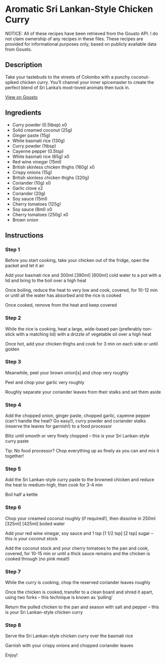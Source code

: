 # Aromatic Sri Lankan-Style Chicken Curry

NOTICE: All of these recipes have been retrieved from the Gousto API. I do not claim ownership of any recipes in these files. These recipes are provided for informational purposes only, based on publicly available data from Gousto.

## Description

Take your tastebuds to the streets of Colombo with a punchy coconut-spiked chicken curry. You’ll channel your inner spicemaster to create the perfect blend of Sri Lanka’s most-loved aromats then tuck in.

[View on Gousto](https://www.gousto.co.uk/recipes/cookbook/aromatic-sri-lankan-chicken-curry)

## Ingredients

- Curry powder (0.5tbsp) x0
- Solid creamed coconut (25g)
- Ginger paste (15g)
- White basmati rice (130g)
- Curry powder (1tbsp)
- Cayenne pepper (0.5tsp)
- White basmati rice (65g) x0
- Red wine vinegar (15ml)
- British skinless chicken thighs (160g) x0
- Crispy onions (15g)
- British skinless chicken thighs (320g)
- Coriander (10g) x0
- Garlic clove x2
- Coriander (20g)
- Soy sauce (15ml)
- Cherry tomatoes (125g)
- Soy sauce (8ml) x0
- Cherry tomatoes (250g) x0
- Brown onion

## Instructions


### Step 1

Before you start cooking, take your chicken out of the fridge, open the packet and let it air

Add your basmati rice and 300ml <span class="text-purple">[390ml]</span> <span class="text-danger">[600ml]</span> cold water to a pot with a lid and bring to the boil over a high heat

Once boiling, reduce the heat to very low and cook, covered, for 10-12 min or until all the water has absorbed and the rice is cooked

Once cooked, remove from the heat and keep covered


### Step 2

While the rice is cooking, heat a large, wide-based pan (preferably non-stick with a matching lid) with a drizzle of vegetable oil over a high heat

Once hot, add your chicken thighs and cook for 3 min on each side or until golden


### Step 3

Meanwhile, peel your brown onion[s]<span class="text-danger"> </span>and chop very roughly

Peel and chop your garlic very roughly

Roughly separate your coriander leaves from their stalks and set them aside


### Step 4

Add the chopped onion, ginger paste, chopped garlic, cayenne pepper (can't handle the heat? Go easy!), curry powder and coriander stalks (reserve the leaves for garnish!) to a food processor

Blitz until smooth or very finely chopped – this is your Sri Lankan-style curry paste

Tip: No food processor? Chop everything up as finely as you can and mix it together!


### Step 5

Add the Sri Lankan-style curry paste to the browned chicken and reduce the heat to medium-high, then cook for 3-4 min

Boil half a kettle


### Step 6

Chop your creamed coconut roughly (if required!), then dissolve in 250ml<span class="text-danger"> <span class="text-purple">[325ml] </span>[425ml]</span> boiled water

Add your red wine vinegar, soy sauce and 1 tsp <span class="text-purple">[1 1/2 tsp]</span><span class="text-danger"> [2 tsp]</span> sugar – this is your coconut stock

Add the coconut stock and your cherry tomatoes to the pan and cook, covered, for 10-15 min or until a thick sauce remains and the chicken is cooked through (no pink meat!)


### Step 7

While the curry is cooking, chop the reserved coriander leaves roughly

Once the chicken is cooked, transfer to a clean board and shred it apart, using two forks – this technique is known as ‘pulling’

Return the pulled chicken to the pan and season with salt and pepper – this is your Sri Lankan-style chicken curry

### Step 8

Serve the Sri Lankan-style chicken curry over the basmati rice

Garnish with your crispy onions and chopped coriander leaves

Enjoy!

